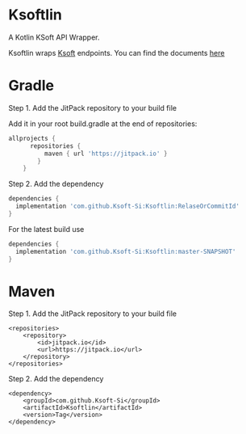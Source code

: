 # Ksoftlin
A Kotlin KSoft API Wrapper. 

Ksoftlin wraps [Ksoft](https://api.ksoft.si) endpoints. You can find the documents [here](https://kotlin.docs.ksoft.si)

# Gradle

Step 1. Add the JitPack repository to your build file

Add it in your root build.gradle at the end of repositories:
```groovy
allprojects {
	  repositories {
		  maven { url 'https://jitpack.io' }
		}
	}
```

Step 2. Add the dependency

```groovy
dependencies {
  implementation 'com.github.Ksoft-Si:Ksoftlin:RelaseOrCommitId'
}
```

For the latest build use

```groovy
dependencies {
  implementation 'com.github.Ksoft-Si:Ksoftlin:master-SNAPSHOT'
}
```

# Maven

Step 1. Add the JitPack repository to your build file

	<repositories>
		<repository>
		    <id>jitpack.io</id>
		    <url>https://jitpack.io</url>
		</repository>
	</repositories>

Step 2. Add the dependency

	<dependency>
	    <groupId>com.github.Ksoft-Si</groupId>
	    <artifactId>Ksoftlin</artifactId>
	    <version>Tag</version>
	</dependency>
